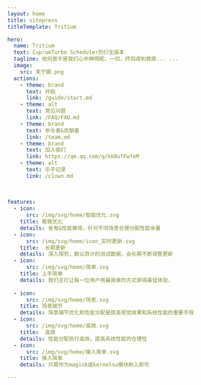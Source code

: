 ```yaml
---
layout: home
title: vitepress 
titleTemplate: Tritium

hero:
  name: Tritium
  text: CuprumTurbo Scheduler的衍生版本
  tagline: 他何尝不是我们心中神明呢，一切，终将得到救赎... ...
  image:
    src: 芙宁娜.png
  actions:
    - theme: brand
      text: 开始
      link: /guide/start.md
    - theme: alt
      text: 常见问题
      link: /FAQ/FAQ.md
    - theme: brand
      text: 参与者&贡献者
      link: /team.md
    - theme: brand
      text: 加入我们
      link: https://qm.qq.com/q/kkBufFwfeM
    - theme: alt
      text: 乐子记录
      link: /clown.md
  
   
      
features:
  - icon: 
      src: /img/svg/home/智能优化.svg
    title: 极致优化
    details: 省电&性能兼得，针对不同场景合理分配性能余量
  - icon:
      src: /img/svg/home/icon_实时更新.svg
    title:  长期更新
    details: 深入探究，数以百计的测试数据，会长期不断调整更新
  - icon:
      src: /img/svg/home/简单.svg
    title: 上手简单
    details: 我们主打让每一位用户用最简单的方式获得最佳体验，
    
  - icon: 
      src: /img/svg/home/场景.svg
    title: 场景细节
    details: 场景细节优化和性能分配是提高视觉效果和系统性能的重要手段
  - icon:
      src: /img/svg/home/高效.svg
    title:  高效
    details: 性能分配执行高效，提高系统性能的合理性
  - icon:
      src: /img/svg/home/接入简单.svg
    title: 接入简单
    details: 只需作为magisk或kernelsu模块刷入即可

---
```

        
